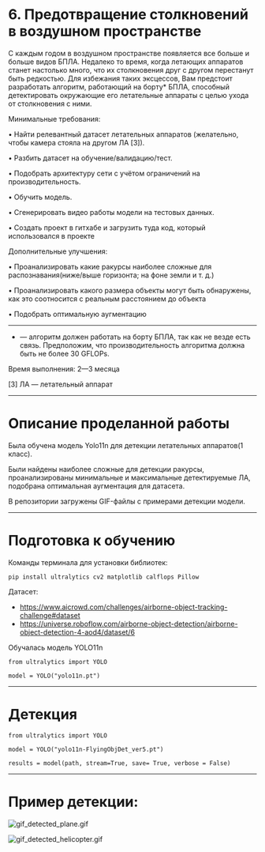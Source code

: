 # 6. Предотвращение столкновений в воздушном пространстве


 С каждым годом в воздушном пространстве появляется все больше и
 больше видов БПЛА. Недалеко то время, когда летающих аппаратов
 станет настолько много, что их столкновения друг с другом перестанут
 быть редкостью. Для избежания таких эксцессов, Вам предстоит
 разработать алгоритм, работающий на борту* БПЛА, способный
 детектировать окружающие его летательные аппараты с целью ухода от
 столкновения с ними.

 Минимальные требования:

 • Найти релевантный датасет летательных аппаратов (желательно,
 чтобы камера стояла на другом ЛА [3]).

 • Разбить датасет на обучение/валидацию/тест.

 • Подобрать архитектуру сети с учётом ограничений на
 производительность.

 • Обучить модель.

 • Сгенерировать видео работы модели на тестовых данных.

 • Создать проект в гитхабе и загрузить туда код, который
 использовался в проекте

 Дополнительные улучшения:

 • Проанализировать какие ракурсы наиболее сложные для
 распознавания(ниже/выше горизонта; на фоне земли и т. д.)

 • Проанализировать какого размера объекты могут быть обнаружены,
 как это соотносится с реальным расстоянием до объекта

 • Подобрать оптимальную аугментацию

-----

 * — алгоритм должен работать на борту БПЛА, так как не везде есть
 связь. Предположим, что производительность алгоритма должна быть не
 более 30 GFLOPs.

 Время выполнения: 2—3 месяца

 [3] ЛА — летательный аппарат

 ------

# Описание проделанной работы

Была обучена модель Yolo11n для детекции летательных аппаратов(1 класс).

Были найдены наиболее сложные для детекции ракурсы, проанализированы минимальные и максимальные детектируемые ЛА, подобрана оптимальная аугментация для датасета.

В репозитории загружены GIF-файлы с примерами детекции модели.

-----
 
# Подготовка к обучению

Команды терминала для установки библиотек:

```
pip install ultralytics cv2 matplotlib calflops Pillow
```

Датасет:
* https://www.aicrowd.com/challenges/airborne-object-tracking-challenge#dataset​
* https://universe.roboflow.com/airborne-object-detection/airborne-object-detection-4-aod4/dataset/6

Обучалась модель YOLO11n
```
from ultralytics import YOLO

model = YOLO("yolo11n.pt")
```

------
# Детекция

```
from ultralytics import YOLO

model = YOLO("yolo11n-FlyingObjDet_ver5.pt")

results = model(path, stream=True, save= True, verbose = False)
```

------
 # Пример детекции:
 
 ![gif_detected_plane.gif](https://github.com/J1wZ/ML_assignment_6/blob/main/gif_detected_plane.gif)


 ![gif_detected_helicopter.gif](https://github.com/J1wZ/ML_assignment_6/blob/main/gif_detected_helicopter.gif)

 

